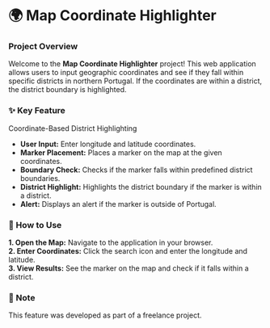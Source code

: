 # 🌍 Map Coordinate Highlighter

### Project Overview

Welcome to the **Map Coordinate Highlighter** project! This web application allows users to input geographic coordinates and see if they fall within specific districts in northern Portugal. If the coordinates are within a district, the district boundary is highlighted.

### ✨ Key Feature

Coordinate-Based District Highlighting

- **User Input:** Enter longitude and latitude coordinates.
- **Marker Placement:** Places a marker on the map at the given coordinates.
- **Boundary Check:** Checks if the marker falls within predefined district boundaries.
- **District Highlight:** Highlights the district boundary if the marker is within a district.
- **Alert:** Displays an alert if the marker is outside of Portugal.

### 🚀 How to Use

**1. Open the Map:** Navigate to the application in your browser. <br>
**2. Enter Coordinates:** Click the search icon and enter the longitude and latitude. <br>
**3. View Results:** See the marker on the map and check if it falls within a district.

### 📌 Note

This feature was developed as part of a freelance project.
